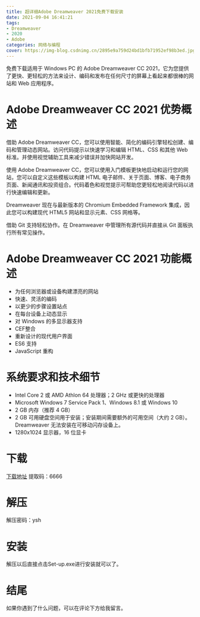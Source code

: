 ```yaml
---
title: 超详细Adobe Dreamweaver 2021免费下载安装
date: 2021-09-04 16:41:21
tags:
- Dreamweaver
- 2020
- Adobe
categories: 网络与编程
cover: https://img-blog.csdnimg.cn/2895e9a759d24bd1bfb71952ef98b3ed.jpg
---
```


免费下载适用于 Windows PC 的 Adob​​e Dreamweaver CC 2021，它为您提供了更快、更轻松的方法来设计、编码和发布在任何尺寸的屏幕上看起来都很棒的网站和 Web 应用程序。

# Adobe Dreamweaver CC 2021 优势概述
借助 Adob​​e Dreamweaver CC，您可以使用智能、简化的编码引擎轻松创建、编码和管理动态网站。访问代码提示以快速学习和编辑 HTML、CSS 和其他 Web 标准。并使用视觉辅助工具来减少错误并加快网站开发。

使用 Adob​​e Dreamweaver CC，您可以使用入门模板更快地启动和运行您的网站，您可以自定义这些模板以构建 HTML 电子邮件、关于页面、博客、电子商务页面、新闻通讯和投资组合。代码着色和视觉提示可帮助您更轻松地阅读代码以进行快速编辑和更新。

Dreamweaver 现在与最新版本的 Chromium Embedded Framework 集成，因此您可以构建现代 HTML5 网站和显示元素、CSS 网格等。

借助 Git 支持轻松协作。在 Dreamweaver 中管理所有源代码并直接从 Git 面板执行所有常见操作。

# Adobe Dreamweaver CC 2021 功能概述
- 为任何浏览器或设备构建漂亮的网站
- 快速、灵活的编码
- 以更少的步骤设置站点
- 在每台设备上动态显示
- 对 Windows 的多显示器支持
- CEF整合
- 重新设计的现代用户界面
- ES6 支持
- JavaScript 重构

# 系统要求和技术细节
- Intel Core 2 或 AMD Athlon 64 处理器；2 GHz 或更快的处理器
- Microsoft Windows 7 Service Pack 1、Windows 8.1 或 Windows 10
- 2 GB 内存（推荐 4 GB）
- 2 GB 可用硬盘空间用于安装；安装期间需要额外的可用空间（大约 2 GB）。Dreamweaver 无法安装在可移动闪存设备上。
- 1280x1024 显示器，16 位显卡

# 下载
[下载地址](https://pan.baidu.com/s/1tXO0rjUVMrPqc4SJo-y8Pg)
提取码：6666

# 解压
解压密码：ysh

# 安装
解压以后直接点击Set-up.exe进行安装就可以了。

# 结尾
如果你遇到了什么问题，可以在评论下方给我留言。

